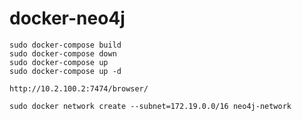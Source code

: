 # docker-neo4j

```shell script
sudo docker-compose build
sudo docker-compose down
sudo docker-compose up
sudo docker-compose up -d

http://10.2.100.2:7474/browser/
```

```shell script
sudo docker network create --subnet=172.19.0.0/16 neo4j-network
```